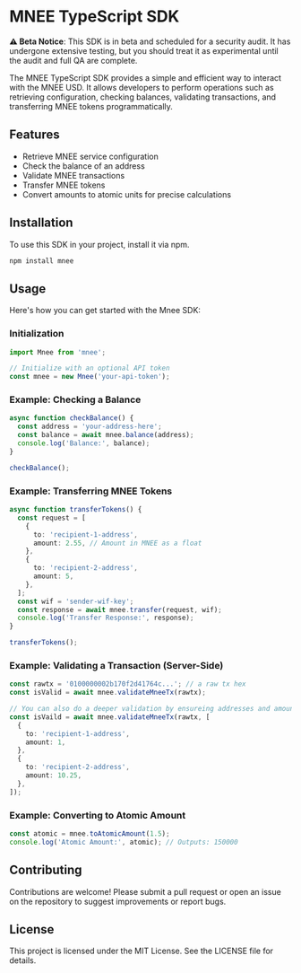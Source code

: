 # MNEE TypeScript SDK

**⚠️ Beta Notice**: This SDK is in beta and scheduled for a security audit. It has undergone extensive testing, but you should treat it as experimental until the audit and full QA are complete.

The MNEE TypeScript SDK provides a simple and efficient way to interact with the MNEE USD. It allows developers to perform operations such as retrieving configuration, checking balances, validating transactions, and transferring MNEE tokens programmatically.

## Features

- Retrieve MNEE service configuration
- Check the balance of an address
- Validate MNEE transactions
- Transfer MNEE tokens
- Convert amounts to atomic units for precise calculations

## Installation

To use this SDK in your project, install it via npm.

```bash
npm install mnee
```

## Usage

Here's how you can get started with the Mnee SDK:

### Initialization

```typescript
import Mnee from 'mnee';

// Initialize with an optional API token
const mnee = new Mnee('your-api-token');
```

### Example: Checking a Balance

```typescript
async function checkBalance() {
  const address = 'your-address-here';
  const balance = await mnee.balance(address);
  console.log('Balance:', balance);
}

checkBalance();
```

### Example: Transferring MNEE Tokens

```typescript
async function transferTokens() {
  const request = [
    {
      to: 'recipient-1-address',
      amount: 2.55, // Amount in MNEE as a float
    },
    {
      to: 'recipient-2-address',
      amount: 5,
    },
  ];
  const wif = 'sender-wif-key';
  const response = await mnee.transfer(request, wif);
  console.log('Transfer Response:', response);
}

transferTokens();
```

### Example: Validating a Transaction (Server-Side)

```typescript
const rawtx = '0100000002b170f2d41764c...'; // a raw tx hex
const isValid = await mnee.validateMneeTx(rawtx);

// You can also do a deeper validation by ensureing addresses and amounts are properly paid
const isVaild = await mnee.validateMneeTx(rawtx, [
  {
    to: 'recipient-1-address',
    amount: 1,
  },
  {
    to: 'recipient-2-address',
    amount: 10.25,
  },
]);
```

### Example: Converting to Atomic Amount

```typescript
const atomic = mnee.toAtomicAmount(1.5);
console.log('Atomic Amount:', atomic); // Outputs: 150000
```

## Contributing

Contributions are welcome! Please submit a pull request or open an issue on the repository to suggest improvements or report bugs.

## License

This project is licensed under the MIT License. See the LICENSE file for details.
